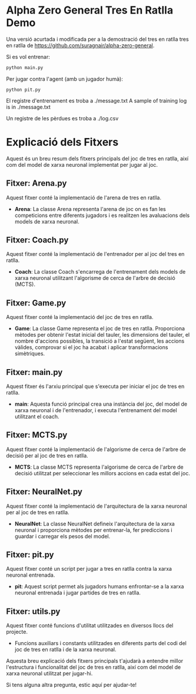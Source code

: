 # Alpha Zero General Tres En Ratlla Demo
Una versió acurtada i modificada per a la demostració del tres en ratlla tres en ratlla de https://github.com/suragnair/alpha-zero-general.

Si es vol entrenar: 

```bash
python main.py
```

Per jugar contra l'agent (amb un jugador humà):

```
python pit.py
```

El registre d'entrenament es troba a ./message.txt
A sample of training log is in ./message.txt

Un registre de les pèrdues es troba a ./log.csv

# Explicació dels Fitxers

Aquest és un breu resum dels fitxers principals del joc de tres en ratlla, així com del model de xarxa neuronal implementat per jugar al joc.

## Fitxer: Arena.py

Aquest fitxer conté la implementació de l'arena de tres en ratlla.

- **Arena**: La classe Arena representa l'arena de joc on es fan les competicions entre diferents jugadors i es realitzen les avaluacions dels models de xarxa neuronal.

## Fitxer: Coach.py

Aquest fitxer conté la implementació de l'entrenador per al joc del tres en ratlla.

- **Coach**: La classe Coach s'encarrega de l'entrenament dels models de xarxa neuronal utilitzant l'algorisme de cerca de l'arbre de decisió (MCTS).

## Fitxer: Game.py

Aquest fitxer conté la implementació del joc de tres en ratlla.

- **Game**: La classe Game representa el joc de tres en ratlla. Proporciona mètodes per obtenir l'estat inicial del tauler, les dimensions del tauler, el nombre d'accions possibles, la transició a l'estat següent, les accions vàlides, comprovar si el joc ha acabat i aplicar transformacions simètriques.

## Fitxer: main.py

Aquest fitxer és l'arxiu principal que s'executa per iniciar el joc de tres en ratlla.

- **main**: Aquesta funció principal crea una instància del joc, del model de xarxa neuronal i de l'entrenador, i executa l'entrenament del model utilitzant el coach.

## Fitxer: MCTS.py

Aquest fitxer conté la implementació de l'algorisme de cerca de l'arbre de decisió per al joc de tres en ratlla.

- **MCTS**: La classe MCTS representa l'algorisme de cerca de l'arbre de decisió utilitzat per seleccionar les millors accions en cada estat del joc.

## Fitxer: NeuralNet.py

Aquest fitxer conté la implementació de l'arquitectura de la xarxa neuronal per al joc de tres en ratlla.

- **NeuralNet**: La classe NeuralNet defineix l'arquitectura de la xarxa neuronal i proporciona mètodes per entrenar-la, fer prediccions i guardar i carregar els pesos del model.

## Fitxer: pit.py

Aquest fitxer conté un script per jugar a tres en ratlla contra la xarxa neuronal entrenada.

- **pit**: Aquest script permet als jugadors humans enfrontar-se a la xarxa neuronal entrenada i jugar partides de tres en ratlla.

## Fitxer: utils.py

Aquest fitxer conté funcions d'utilitat utilitzades en diversos llocs del projecte.

- Funcions auxiliars i constants utilitzades en diferents parts del codi del joc de tres en ratlla i de la xarxa neuronal.

Aquesta breu explicació dels fitxers principals t'ajudarà a entendre millor l'estructura i funcionalitat del joc de tres en ratlla, així com del model de xarxa neuronal utilitzat per jugar-hi.

Si tens alguna altra pregunta, estic aquí per ajudar-te!
